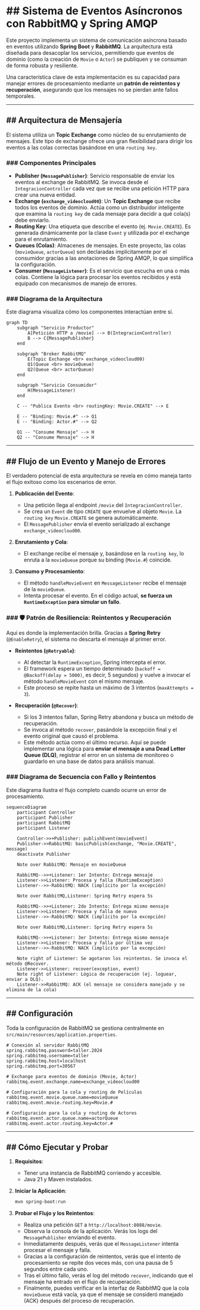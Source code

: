 
# \#\# Sistema de Eventos Asíncronos con RabbitMQ y Spring AMQP

Este proyecto implementa un sistema de comunicación asíncrona basado en eventos utilizando **Spring Boot** y **RabbitMQ**. La arquitectura está diseñada para desacoplar los servicios, permitiendo que eventos de dominio (como la creación de `Movie` o `Actor`) se publiquen y se consuman de forma robusta y resiliente.

Una característica clave de esta implementación es su capacidad para manejar errores de procesamiento mediante un **patrón de reintentos y recuperación**, asegurando que los mensajes no se pierdan ante fallos temporales.

-----

## \#\# Arquitectura de Mensajería

El sistema utiliza un **Topic Exchange** como núcleo de su enrutamiento de mensajes. Este tipo de exchange ofrece una gran flexibilidad para dirigir los eventos a las colas correctas basándose en una `routing key`.

### \#\#\# Componentes Principales

* **Publisher (`MessagePublisher`)**: Servicio responsable de enviar los eventos al exchange de RabbitMQ. Se invoca desde el `IntegracionController` cada vez que se recibe una petición HTTP para crear una nueva entidad.
* **Exchange (`exchange_videocloud00`)**: Un **Topic Exchange** que recibe todos los eventos de dominio. Actúa como un distribuidor inteligente que examina la `routing key` de cada mensaje para decidir a qué cola(s) debe enviarlo.
* **Routing Key**: Una etiqueta que describe el evento (ej. `Movie.CREATE`). Es generada dinámicamente por la clase `Event` y utilizada por el exchange para el enrutamiento.
* **Queues (Colas)**: Almacenes de mensajes. En este proyecto, las colas (`movieQueue`, `actorQueue`) son declaradas implícitamente por el consumidor gracias a las anotaciones de Spring AMQP, lo que simplifica la configuración.
* **Consumer (`MessageListener`)**: Es el servicio que escucha en una o más colas. Contiene la lógica para procesar los eventos recibidos y está equipado con mecanismos de manejo de errores.

### \#\#\# Diagrama de la Arquitectura

Este diagrama visualiza cómo los componentes interactúan entre sí.

```mermaid
graph TD
    subgraph "Servicio Productor"
        A[Petición HTTP a /movie] --> B(IntegracionController)
        B --> C{MessagePublisher}
    end

    subgraph "Broker RabbitMQ"
        E(Topic Exchange <br> exchange_videocloud00)
        Q1(Queue <br> movieQueue)
        Q2(Queue <br> actorQueue)
    end
    
    subgraph "Servicio Consumidor"
        H(MessageListener)
    end

    C -- "Publica Evento <br> routingKey: Movie.CREATE" --> E
    
    E -- "Binding: Movie.#" --> Q1
    E -- "Binding: Actor.#" --> Q2

    Q1 -- "Consume Mensaje" --> H
    Q2 -- "Consume Mensaje" --> H
```

-----

## \#\# Flujo de un Evento y Manejo de Errores

El verdadero potencial de esta arquitectura se revela en cómo maneja tanto el flujo exitoso como los escenarios de error.

1.  **Publicación del Evento**:

    * Una petición llega al endpoint `/movie` del `IntegracionController`.
    * Se crea un `Event` de tipo `CREATE` que envuelve al objeto `Movie`. La `routing key` `Movie.CREATE` se genera automáticamente.
    * El `MessagePublisher` envía el evento serializado al exchange `exchange_videocloud00`.

2.  **Enrutamiento y Cola**:

    * El exchange recibe el mensaje y, basándose en la `routing key`, lo enruta a la `movieQueue` porque su binding (`Movie.#`) coincide.

3.  **Consumo y Procesamiento**:

    * El método `handleMovieEvent` en `MessageListener` recibe el mensaje de la `movieQueue`.
    * Intenta procesar el evento. En el código actual, **se fuerza un `RuntimeException` para simular un fallo**.

### \#\#\# 🛡️ Patrón de Resiliencia: Reintentos y Recuperación

Aquí es donde la implementación brilla. Gracias a **Spring Retry** (`@EnableRetry`), el sistema no descarta el mensaje al primer error.

* **Reintentos (`@Retryable`)**:

    * Al detectar la `RuntimeException`, Spring intercepta el error.
    * El framework espera un tiempo determinado (`backoff = @Backoff(delay = 5000)`, es decir, 5 segundos) y vuelve a invocar el método `handleMovieEvent` con el mismo mensaje.
    * Este proceso se repite hasta un máximo de 3 intentos (`maxAttempts = 3`).

* **Recuperación (`@Recover`)**:

    * Si los 3 intentos fallan, Spring Retry abandona y busca un método de recuperación.
    * Se invoca al método `recover`, pasándole la excepción final y el evento original que causó el problema.
    * Este método actúa como el último recurso. Aquí se puede implementar una lógica para **enviar el mensaje a una Dead Letter Queue (DLQ)**, registrar el error en un sistema de monitoreo o guardarlo en una base de datos para análisis manual.

### \#\#\# Diagrama de Secuencia con Fallo y Reintentos

Este diagrama ilustra el flujo completo cuando ocurre un error de procesamiento.

```mermaid
sequenceDiagram
    participant Controller
    participant Publisher
    participant RabbitMQ
    participant Listener

    Controller->>+Publisher: publishEvent(movieEvent)
    Publisher->>RabbitMQ: basicPublish(exchange, "Movie.CREATE", message)
    deactivate Publisher
    
    Note over RabbitMQ: Mensaje en movieQueue
    
    RabbitMQ-->>+Listener: 1er Intento: Entrega mensaje
    Listener->>Listener: Procesa y falla (RuntimeException)
    Listener-->>-RabbitMQ: NACK (implícito por la excepción)

    Note over RabbitMQ,Listener: Spring Retry espera 5s

    RabbitMQ-->>+Listener: 2do Intento: Entrega mismo mensaje
    Listener->>Listener: Procesa y falla de nuevo
    Listener-->>-RabbitMQ: NACK (implícito por la excepción)

    Note over RabbitMQ,Listener: Spring Retry espera 5s

    RabbitMQ-->>+Listener: 3er Intento: Entrega mismo mensaje
    Listener->>Listener: Procesa y falla por última vez
    Listener-->>-RabbitMQ: NACK (implícito por la excepción)

    Note right of Listener: Se agotaron los reintentos. Se invoca el método @Recover.
    Listener->>Listener: recover(exception, event)
    Note right of Listener: Lógica de recuperación (ej. loguear, enviar a DLQ).
    Listener->>RabbitMQ: ACK (el mensaje se considera manejado y se elimina de la cola)
```

-----

## \#\# Configuración

Toda la configuración de RabbitMQ se gestiona centralmente en `src/main/resources/application.properties`.

```properties
# Conexión al servidor RabbitMQ
spring.rabbitmq.password=taller.2024
spring.rabbitmq.username=taller
spring.rabbitmq.host=localhost
spring.rabbitmq.port=30567

# Exchange para eventos de dominio (Movie, Actor)
rabbitmq.event.exchange.name=exchange_videocloud00

# Configuración para la cola y routing de Películas
rabbitmq.event.movie.queue.name=movieQueue
rabbitmq.event.movie.routing.key=Movie.#

# Configuración para la cola y routing de Actores
rabbitmq.event.actor.queue.name=actorQueue
rabbitmq.event.actor.routing.key=Actor.#
```

-----

## \#\# Cómo Ejecutar y Probar

1.  **Requisitos**:

    * Tener una instancia de RabbitMQ corriendo y accesible.
    * Java 21 y Maven instalados.

2.  **Iniciar la Aplicación**:

    ```bash
    mvn spring-boot:run
    ```

3.  **Probar el Flujo y los Reintentos**:

    * Realiza una petición `GET` a `http://localhost:8088/movie`.
    * Observa la consola de la aplicación. Verás los logs del `MessagePublisher` enviando el evento.
    * Inmediatamente después, verás que el `MessageListener` intenta procesar el mensaje y falla.
    * Gracias a la configuración de reintentos, verás que el intento de procesamiento se repite dos veces más, con una pausa de 5 segundos entre cada uno.
    * Tras el último fallo, verás el log del método `recover`, indicando que el mensaje ha entrado en el flujo de recuperación.
    * Finalmente, puedes verificar en la interfaz de RabbitMQ que la cola `movieQueue` está vacía, ya que el mensaje se consideró manejado (ACK) después del proceso de recuperación.